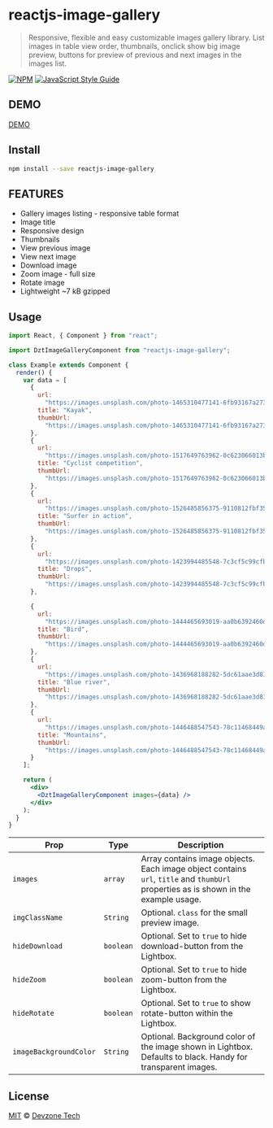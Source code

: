 # reactjs-image-gallery

> Responsive, flexible and easy customizable images gallery library. List images in table view order, thumbnails, onclick show big image preview, buttons for preview of previous and next images in the images list.

[![NPM](https://img.shields.io/npm/v/reactjs-image-gallery.svg)](https://www.npmjs.com/package/reactjs-image-gallery) [![JavaScript Style Guide](https://img.shields.io/badge/code_style-standard-brightgreen.svg)](https://standardjs.com)

## DEMO

[DEMO](https://www.devzonetech.com/demo/reactjs-image-gallery/)

## Install

```bash
npm install --save reactjs-image-gallery
```

## FEATURES

- Gallery images listing - responsive table format
- Image title
- Responsive design
- Thumbnails
- View previous image
- View next image
- Download image
- Zoom image - full size
- Rotate image
- Lightweight ~7 kB gzipped

## Usage

```jsx
import React, { Component } from "react";

import DztImageGalleryComponent from "reactjs-image-gallery";

class Example extends Component {
  render() {
    var data = [
      {
        url:
          "https://images.unsplash.com/photo-1465310477141-6fb93167a273?ixlib=rb-1.2.1&ixid=eyJhcHBfaWQiOjEyMDd9&auto=format&fit=crop&w=1350&q=80",
        title: "Kayak",
        thumbUrl:
          "https://images.unsplash.com/photo-1465310477141-6fb93167a273?ixlib=rb-1.2.1&ixid=eyJhcHBfaWQiOjEyMDd9&auto=format&fit=crop&w=250&q=80"
      },
      {
        url:
          "https://images.unsplash.com/photo-1517649763962-0c623066013b?ixlib=rb-1.2.1&ixid=eyJhcHBfaWQiOjEyMDd9&auto=format&fit=crop&w=1350&q=80",
        title: "Cyclist competition",
        thumbUrl:
          "https://images.unsplash.com/photo-1517649763962-0c623066013b?ixlib=rb-1.2.1&ixid=eyJhcHBfaWQiOjEyMDd9&auto=format&fit=crop&w=250&q=80"
      },
      {
        url:
          "https://images.unsplash.com/photo-1526485856375-9110812fbf35?ixlib=rb-1.2.1&ixid=eyJhcHBfaWQiOjEyMDd9&auto=format&fit=crop&w=1350&q=80",
        title: "Surfer in action",
        thumbUrl:
          "https://images.unsplash.com/photo-1526485856375-9110812fbf35?ixlib=rb-1.2.1&ixid=eyJhcHBfaWQiOjEyMDd9&auto=format&fit=crop&w=250&q=80"
      },
      {
        url:
          "https://images.unsplash.com/photo-1423994485548-7c3cf5c99cfb?ixlib=rb-1.2.1&ixid=eyJhcHBfaWQiOjEyMDd9&auto=format&fit=crop&w=1947&q=80",
        title: "Drops",
        thumbUrl:
          "https://images.unsplash.com/photo-1423994485548-7c3cf5c99cfb?ixlib=rb-1.2.1&ixid=eyJhcHBfaWQiOjEyMDd9&auto=format&fit=crop&w=1947&q=80"
      },

      {
        url:
          "https://images.unsplash.com/photo-1444465693019-aa0b6392460d?ixlib=rb-1.2.1&ixid=eyJhcHBfaWQiOjEyMDd9&auto=format&fit=crop&w=1350&q=80",
        title: "Bird",
        thumbUrl:
          "https://images.unsplash.com/photo-1444465693019-aa0b6392460d?ixlib=rb-1.2.1&ixid=eyJhcHBfaWQiOjEyMDd9&auto=format&fit=crop&w=250&q=80"
      },
      {
        url:
          "https://images.unsplash.com/photo-1436968188282-5dc61aae3d81?ixlib=rb-1.2.1&ixid=eyJhcHBfaWQiOjEyMDd9&auto=format&fit=crop&w=1353&q=80",
        title: "Blue river",
        thumbUrl:
          "https://images.unsplash.com/photo-1436968188282-5dc61aae3d81?ixlib=rb-1.2.1&ixid=eyJhcHBfaWQiOjEyMDd9&auto=format&fit=crop&w=250&q=80"
      },
      {
        url:
          "https://images.unsplash.com/photo-1446488547543-78c11468449a?ixlib=rb-1.2.1&ixid=eyJhcHBfaWQiOjEyMDd9&auto=format&fit=crop&w=1949&q=80",
        title: "Mountains",
        thumbUrl:
          "https://images.unsplash.com/photo-1446488547543-78c11468449a?ixlib=rb-1.2.1&ixid=eyJhcHBfaWQiOjEyMDd9&auto=format&fit=crop&w=250&q=80"
      }
    ];

    return (
      <div>
        <DztImageGalleryComponent images={data} />
      </div>
    );
  }
}
```

| Prop                   | Type      | Description                                                                                                                         |
| ---------------------- | --------- | ----------------------------------------------------------------------------------------------------------------------------------- |
| `images`               | `array`   | Array contains image objects. Each image object contains `url`, `title` and `thumbUrl` properties as is shown in the example usage. |
| `imgClassName`         | `String`  | Optional. `class` for the small preview image.                                                                                      |
| `hideDownload`         | `boolean` | Optional. Set to `true` to hide download-button from the Lightbox.                                                                  |
| `hideZoom`             | `boolean` | Optional. Set to `true` to hide zoom-button from the Lightbox.                                                                      |
| `hideRotate`           | `boolean` | Optional. Set to `true` to show rotate-button within the Lightbox.                                                                  |
| `imageBackgroundColor` | `String`  | Optional. Background color of the image shown in Lightbox. Defaults to black. Handy for transparent images.                         |

## License

[MIT](LICENSE.txt) © [Devzone Tech](https://www.devzonetech.com/)
